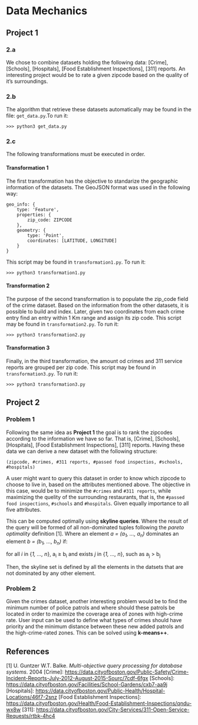 # Data Mechanics

## Project 1

### 2.a

We chose to combine datasets holding the following data: [Crime], [Schools], [Hospitals], [Food Establishment Inspections], [311] reports. An interesting project would be to rate a given zipcode based on the quality of it’s surroundings. 

### 2.b

The algorithm that retrieve these datasets automatically may be found in the file: ```get_data.py```.To run it:
```
>>> python3 get_data.py
```

### 2.c

The following transformations must be executed in order.

#### Transformation 1

The first transformation has the objective to standarize the geographic information of the datasets. The GeoJSON format was used in the following way:
```
geo_info: {
    type: 'Feature',
    properties: {
        zip_code: ZIPCODE
    },
    geometry: {
        type: 'Point',
        coordinates: [LATITUDE, LONGITUDE]
    }
}
```
This script may be found in ```transformation1.py```. To run it:
```
>>> python3 transformation1.py
```

#### Transformation 2

The purpose of the second transformation is to populate the zip_code field of the crime dataset. Based on the information from the other datasets, it is possible to build and index. Later, given two coordinates from each crime entry find an entry within 1 Km range and assign its zip code. This script may be found in ```transformation2.py```. To run it:
```
>>> python3 transformation2.py
```

#### Transformation 3

Finally, in the third transformation, the amount od crimes and 311 service reports are grouped per zip code. This script may be found in ```transformation3.py```. To run it:
```
>>> python3 transformation3.py
```

## Project 2

### Problem 1

Following the same idea as **Project 1** the goal is to rank the zipcodes according to the information we have so far. That is, [Crime], [Schools], [Hospitals], [Food Establishment Inspections], [311] reports. Having these data we can derive a new dataset with the following structure:

```
(zipcode, #crimes, #311 reports, #passed food inspectios, #schools, #hospitals)
```

A user might want to query this dataset in order to know which zipcode to choose to live in, based on the attributes mentioned above. The objective in this case, would be to minimize the ```#crimes``` and ```#311 reports```, while maximizing the quelity of the surrounding restaurants, that is, the ```#passed food inspections```, ```#schools``` and ```#hospitals```. Given equally importance to all five attributes.

This can be computed optimally using **skyline queries**. Where the result of the query will be formed of all non-dominated tuples following the *pareto optimality* definition [1]. Where an element *a = (a<sub>1</sub>, ..., a<sub>n</sub>)* dominates an element *b = (b<sub>1</sub>, ..., b<sub>n</sub>)* if:

for all *i* in {*1, ..., n*}, a<sub>i</sub> ≥ b<sub>i</sub> and exists *j* in {*1, ..., n*}, such as a<sub>j</sub> > b<sub>j</sub>

Then, the skyline set is defined by all the elements in the datsets that are not dominated by any other element.

### Problem 2

Given the crimes dataset, another interesting problem would be to find the minimum number of police patrols and where should these patrols be located in order to maximize the coverage area of zones with high-crime rate. User input can be used to define what types of crimes should have priority and the minimum distance between these new added patrols and the high-crime-rated zones. This can be solved using **k-means++**.

## References

[1] U. Guntzer W.T. Balke. *Multi-objective query processing for database systems*. 2004
[Crime]: <https://data.cityofboston.gov/Public-Safety/Crime-Incident-Reports-July-2012-August-2015-Sourc/7cdf-6fgx>
[Schools]: <https://data.cityofboston.gov/Facilities/School-Gardens/cxb7-aa9j>
[Hospitals]: <https://data.cityofboston.gov/Public-Health/Hospital-Locations/46f7-2snz>
[Food Establishment Inspections]: <https://data.cityofboston.gov/Health/Food-Establishment-Inspections/qndu-wx8w>
[311]: <https://data.cityofboston.gov/City-Services/311-Open-Service-Requests/rtbk-4hc4>
